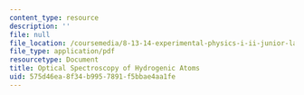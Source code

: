 ```yaml
---
content_type: resource
description: ''
file: null
file_location: /coursemedia/8-13-14-experimental-physics-i-ii-junior-lab-fall-2016-spring-2017/575d46ea8f34b9957891f5bbae4aa1fe_MIT8_13-14F16-S17exp17.pdf
file_type: application/pdf
resourcetype: Document
title: Optical Spectroscopy of Hydrogenic Atoms
uid: 575d46ea-8f34-b995-7891-f5bbae4aa1fe
---
```

